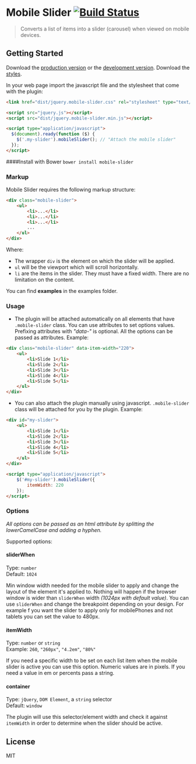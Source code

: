 # Mobile Slider [![Build Status](https://travis-ci.org/angel-vladov/mobile-slider.svg?branch=master)](https://travis-ci.org/angel-vladov/mobile-slider)

> Converts a list of items into a slider (carousel) when viewed on mobile devices.


## Getting Started

Download the [production version][min] or the [development version][max]. Download the [styles][styles].

[min]: https://raw.githubusercontent.com/angel-vladov/mobile-slider/master/dist/jquery.mobile-slider.min.js
[max]: https://raw.githubusercontent.com/angel-vladov/mobile-slider/master/dist/jquery.mobile-slider.js
[styles]: https://raw.githubusercontent.com/angel-vladov/mobile-slider/master/dist/jquery.mobile-slider.css

In your web page import the javascript file and the stylesheet that come with the plugin:

```html
<link href="dist/jquery.mobile-slider.css" rel="stylesheet" type="text/css">

<script src="jquery.js"></script>
<script src="dist/jquery.mobile-slider.min.js"></script>

<script type="application/javascript">
  $(document).ready(function ($) {
    $('.my-slider').mobileSlider(); // "Attach the mobile slider"
  });
</script>
```

####Install with Bower
`bower install mobile-slider`

### Markup

Mobile Slider requires the following markup structure:

```html
<div class="mobile-slider">
    <ul>
        <li>...</li>
        <li>...</li>
        <li>...</li>
        ...
    </ul>
</div>
```

Where:
* The wrapper `div` is the element on which the slider will be applied.
* `ul` will be the viewport which will scroll horizontally.
* `li` are the items in the slider. They must have a fixed width. There are no limitation on the content.

You can find **examples** in the examples folder.

### Usage

* The plugin will be attached automatically on all elements that have `.mobile-slider` class. You can use attributes to set options values. 
Prefixing attributes with _"data-"_ is optional. All the options can be passed as attributes.
Example:  

```html
<div class="mobile-slider" data-item-width="220">
    <ul>
        <li>Slide 1</li>
        <li>Slide 2</li>
        <li>Slide 3</li>
        <li>Slide 4</li>
        <li>Slide 5</li>
    </ul>
</div>
```

* You can also attach the plugin manually using javascript. `.mobile-slider` class will be attached for you by the plugin.
Example:  

```html
<div id="my-slider">
    <ul>
        <li>Slide 1</li>
        <li>Slide 2</li>
        <li>Slide 3</li>
        <li>Slide 4</li>
        <li>Slide 5</li>
    </ul>
</div>

<script type="application/javascript">
    $('#my-slider').mobileSlider({
    	itemWidth: 220
    });
</script>
```

### Options

_All options can be passed as an html attribute by splitting the lowerCamelCase and adding a hyphen._

Supported options:
#### sliderWhen

Type: `number`  
Default: `1024`  

Min window width needed for the mobile slider to apply and change the layout of the element it's applied to. Nothing will happen if the browser window is wider than `sliderWhen` width _(1024px with default value)_.
You can use `sliderWhen` and change the breakpoint depending on your design. For example f you want the slider to apply only for mobilePhones and not tablets you can set the value to 480px.

#### itemWidth

Type: `number` or `string`  
Example: `260`, `"260px"`, `"4.2em"`, `"80%"`  

If you need a specific width to be set on each list item when the mobile slider is active you can use this option. Numeric values are in pixels. If you need a value in em or percents pass a string.

#### container

Type: `jQuery`, `DOM Element`, a `string` selector    
Default: `window`  

The plugin will use this selector/element width and check it against `itemWidth` in order to determine when the slider should be active.



## License

MIT
